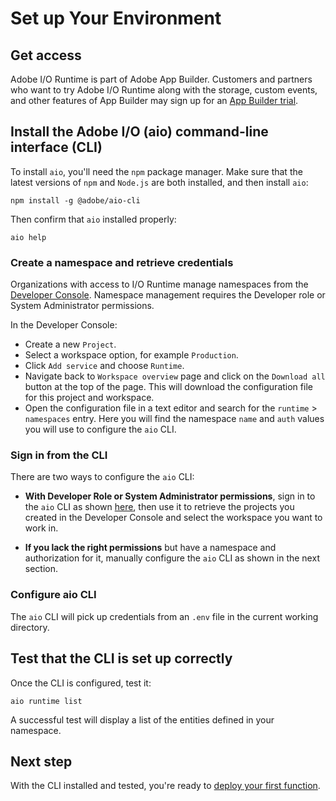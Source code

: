 # Set up Your Environment

## Get access

Adobe I/O Runtime is part of Adobe App Builder. Customers and partners who want to try Adobe I/O Runtime along with the storage, custom events, and other features of App Builder may sign up for an [App Builder trial](https://commerce.adobe.com/business-trial/sign-up?items%5B0%5D%5Bid%5D=649A1AF5CBC5467A25E84F2561274821&cli=headless_exl_banner_campaign&co=US&lang=en).

## Install the Adobe I/O (aio) command-line interface (CLI)

To install `aio`, you'll need the `npm` package manager. Make sure that the latest versions of `npm` and `Node.js` are both installed, and then install `aio`:

`npm install -g @adobe/aio-cli`

Then confirm that `aio` installed properly:

`aio help`

### Create a namespace and retrieve credentials

Organizations with access to I/O Runtime manage namespaces from the [Developer Console](/console). Namespace management requires the Developer role or System Administrator permissions.

In the Developer Console:

* Create a new `Project`.
* Select a workspace option, for example `Production`.
* Click `Add service` and choose `Runtime`.
* Navigate back to `Workspace overview` page and click on the `Download all` button at the top of the page. This will download the configuration file for this project and workspace.
* Open the configuration file in a text editor and search for the `runtime` > `namespaces` entry. Here you will find the namespace `name` and `auth` values you will use to configure the `aio` CLI. 

### Sign in from the CLI

There are two ways to configure the `aio` CLI:

* **With Developer Role or System Administrator permissions**, sign in to the `aio` CLI as shown [here](../app-builder-getting-started/first-app.md/#3-sign-in-from-the-cli), then use it to retrieve the projects you created in the Developer Console and select the workspace you want to work in. 

* **If you lack the right permissions** but have a namespace and authorization for it, manually configure the `aio` CLI as shown in the next section.

### Configure aio CLI

The `aio` CLI will pick up credentials from an `.env` file in the current working directory.

## Test that the CLI is set up correctly

Once the CLI is configured, test it:

`aio runtime list`

A successful test will display a list of the entities defined in your namespace.

## Next step

With the CLI installed and tested, you're ready to [deploy your first function](deploy.md).
